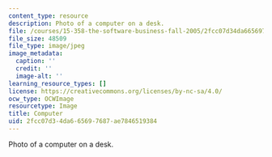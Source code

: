 ```yaml
---
content_type: resource
description: Photo of a computer on a desk.
file: /courses/15-358-the-software-business-fall-2005/2fcc07d34da665697687ae7846519384_chp_computer.jpg
file_size: 48509
file_type: image/jpeg
image_metadata:
  caption: ''
  credit: ''
  image-alt: ''
learning_resource_types: []
license: https://creativecommons.org/licenses/by-nc-sa/4.0/
ocw_type: OCWImage
resourcetype: Image
title: Computer
uid: 2fcc07d3-4da6-6569-7687-ae7846519384
---
```

Photo of a computer on a desk.